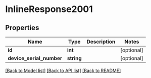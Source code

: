 # InlineResponse2001

## Properties
Name | Type | Description | Notes
------------ | ------------- | ------------- | -------------
**id** | **int** |  | [optional] 
**device_serial_number** | **string** |  | [optional] 

[[Back to Model list]](../README.md#documentation-for-models) [[Back to API list]](../README.md#documentation-for-api-endpoints) [[Back to README]](../README.md)


